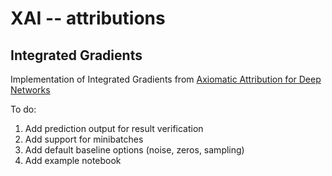 # XAI -- attributions
## Integrated Gradients

Implementation of Integrated Gradients from [Axiomatic Attribution for Deep Networks](https://arxiv.org/abs/1703.01365)

To do: 
  1) Add prediction output for result verification
  2) Add support for minibatches
  3) Add default baseline options (noise, zeros, sampling)
  4) Add example notebook
